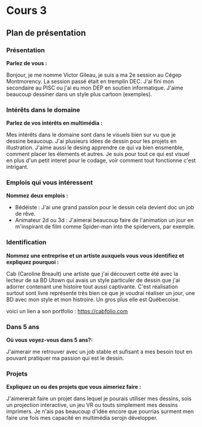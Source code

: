 # Cours 3
## Plan de présentation

### Présentation
**Parlez de vous :**

Bonjour, je me nomme Victor Gileau,  je suis a ma 2e session au Cégep Montmorency. La session passé était en tremplin DEC. J'ai fini mon secondaire au PISC ou j'ai eu mon DEP en soutien informatique. J'aime beaucoup dessiner dans un style plus cartoon (exemples). 

### Intérêts dans le domaine
**Parlez de vos intérêts en multimédia :**

Mes intérêts dans le domaine sont dans le visuels bien sur vu que je dessine beaucoup. J'ai plusieurs idées de dessin pour les projets en illustration. J'aime aussi le desing apprendre ce qui va bien ensmenble, comment placer les élements et autres. Je suis pour tout ce qui est visuel en plus d'un petit interet pour le codage, voir comment tout fonctionne c'est intrigant.

### Emplois qui vous intéressent
**Nommez deux emplois :**

* Bédéiste : J'ai une grand passion pour le dessin cela devient doc un job de rêve.
* Animateur 2d ou 3d : J'aimerai beaucoup faire de l'animation un jour en m'inspirant de film comme Spider-man into the spidervers, par exemple.

### Identification
**Nommez une entreprise et un artiste auxquels vous vous identifiez et expliquez pourquoi :** 

Cab (Caroline Breault) une artiste que j'ai découvert cette été avec la lecteur de sa BD Utown qui avais un style particuler de dessin que j'ai adorrer contenant une histoire tout aussi captivante. C'est réalisation surtout sont livre représente très bien ce que je voudrai réaliser un jour, une BD avec mon style et mon histroire. Un gros plus elle est Québecoise.

voici un lien a son portfolio : https://cabfolio.com

### Dans 5 ans
**Où vous voyez-vous dans 5 ans?:** 

J'aimerair me retrouver avec un job stable et sufisant a mes besoin tout en pouvant pratiquer ma passion qui est le dessin.

### Projets
**Expliquez un ou des projets que vous aimeriez faire :**

J'aimererait faire un projet dans lequel je pourais utiliser mes dessins, sois un projection interactive, un jeu VR ou touts simplement mes dessins imprimers. Je n'ais pas beaucoup d'idée encore que pourrias surment men faire une fois mes capacité en multimédia serojn développer. 
